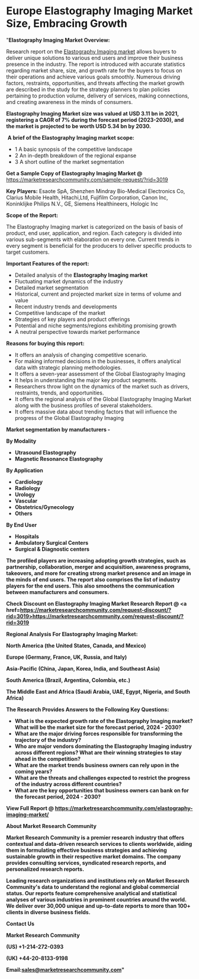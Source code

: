 # Europe Elastography Imaging Market Size, Embracing Growth
"<strong>Elastography Imaging Market Overview:</strong>

Research report on the <a href=https://marketresearchcommunity.com/elastography-imaging-market/>Elastography Imaging market</a> allows buyers to deliver unique solutions to various end users and improve their business presence in the industry. The report is introduced with accurate statistics regarding market share, size, and growth rate for the buyers to focus on their operations and achieve various goals smoothly. Numerous driving factors, restraints, opportunities, and threats affecting the market growth are described in the study for the strategy planners to plan policies pertaining to production volume, delivery of services, making connections, and creating awareness in the minds of consumers.

<strong>Elastography Imaging Market size was valued at USD 3.11 bn in 2021, registering a CAGR of 7% during the forecast period (2023-2030), and the market is projected to be worth USD 5.34 bn by 2030.</strong>

 <Strong>A brief of the Elastography Imaging market scope:</Strong>
<ul>
 <li>1  A basic synopsis of the competitive landscape</li>
 <li>2  An in-depth breakdown of the regional expanse</li>
 <li>3  A short outline of the market segmentation</li>
</ul>
<strong>Get a Sample Copy of Elastography Imaging Market @ </b></strong><a href=https://marketresearchcommunity.com/sample-request/?rid=3019><u>https://marketresearchcommunity.com/sample-request/?rid=3019</u></a>

<strong>Key Players:</strong> 
Esaote SpA, Shenzhen Mindray Bio-Medical Electronics Co, Clarius Mobile Health, Hitachi,Ltd, Fujifilm Corporation, Canon Inc, Koninklijke Philips N.V., GE, Siemens Healthineers, Hologic Inc

<strong>Scope of the Report:</strong>

The Elastography Imaging market is categorized on the basis of basis of product, end user, application, and region. Each category is divided into various sub-segments with elaboration on every one. Current trends in every segment is beneficial for the producers to deliver specific products to target customers.

<strong><b>Important Features of the report:</b></strong>
<ul>
  <li>Detailed analysis of the <strong><b>Elastography Imaging </b></strong><strong><b>market</b></strong></li>
  <li>Fluctuating market dynamics of the industry</li>
  <li>Detailed market segmentation</li>
  <li>Historical, current and projected market size in terms of volume and value</li>
  <li>Recent industry trends and developments</li>
  <li>Competitive landscape of the market</li>
  <li>Strategies of key players and product offerings</li>
  <li>Potential and niche segments/regions exhibiting promising growth</li>
  <li>A neutral perspective towards market performance</li>
</ul>
<strong><b>Reasons for buying this report:</b></strong>
<ul>
  <li>It offers an analysis of changing competitive scenario.</li>
  <li>For making informed decisions in the businesses, it offers analytical data with strategic planning methodologies.</li>
  <li>It offers a seven-year assessment of the Global Elastography Imaging</li>
  <li>It helps in understanding the major key product segments.</li>
  <li>Researchers throw light on the dynamics of the market such as drivers, restraints, trends, and opportunities.</li>
  <li>It offers the regional analysis of the Global Elastography Imaging Market along with the business profiles of several stakeholders.</li>
  <li>It offers massive data about trending factors that will influence the progress of the Global Elastography Imaging</li>
</ul>

<strong>Market segmentation by manufacturers -</strong>


<strong><strong>By Modality</strong></h4>
<ul>
 	<li>Utrasound Elastography</li>
 	<li>Magnetic Resonance Elastography</li>
</ul>
<strong><strong>By Application</strong></h4>
<ul>
 	<li>Cardiology</li>
 	<li>Radiology</li>
 	<li>Urology</li>
 	<li>Vascular</li>
 	<li>Obstetrics/Gynecology</li>
 	<li>Others</li>
</ul>
<strong><strong>By End User</strong></h4>
<ul>
 	<li>Hospitals</li>
 	<li>Ambulatory Surgical Centers</li>
 	<li>Surgical &amp; Diagnostic centers</li>
</ul>

The profiled players are increasing adopting growth strategies, such as partnership, collaboration, merger and acquisition, awareness programs, takeovers, and more for creating strong market presence and an image in the minds of end users. The report also comprises the list of industry players for the end users. This also smoothens the communication between manufacturers and consumers.

<strong><b>Check Discount on Elastography Imaging Market Research Report @ </b></strong><a href=https://marketresearchcommunity.com/request-discount/?rid=3019><u>https://marketresearchcommunity.com/request-discount/?rid=3019</u></a>

<strong>Regional Analysis For Elastography Imaging Market:</strong>

<strong>North America</strong> (the United States, Canada, and Mexico)

<strong>Europe</strong> (Germany, France, UK, Russia, and Italy)

<strong>Asia-Pacific</strong> (China, Japan, Korea, India, and Southeast Asia)

<strong>South America</strong> (Brazil, Argentina, Colombia, etc.)

<strong>The Middle East and Africa</strong> (Saudi Arabia, UAE, Egypt, Nigeria, and South Africa)

<strong>The Research Provides Answers to the Following Key Questions:</strong>
<ul>
 	<li>What is the expected growth rate of the Elastography Imaging market? What will be the market size for the forecast period, 2024 - 2030?</li>
 	<li>What are the major driving forces responsible for transforming the trajectory of the industry?</li>
 	<li>Who are major vendors dominating the Elastography Imaging industry across different regions? What are their winning strategies to stay ahead in the competition?</li>
 	<li>What are the market trends business owners can rely upon in the coming years?</li>
 	<li>What are the threats and challenges expected to restrict the progress of the industry across different countries?</li>
 	<li>What are the key opportunities that business owners can bank on for the forecast period, 2024 - 2030?</li>
</ul>

<strong>View Full Report @</strong> <a href=https://marketresearchcommunity.com/elastography-imaging-market/>https://marketresearchcommunity.com/elastography-imaging-market/</a>

<strong>About Market Research Community</strong>

Market Research Community is a premier research industry that offers contextual and data-driven research services to clients worldwide, aiding them in formulating effective business strategies and achieving sustainable growth in their respective market domains. The company provides consulting services, syndicated research reports, and personalized research reports.

Leading research organizations and institutions rely on Market Research Community's data to understand the regional and global commercial status. Our reports feature comprehensive analytical and statistical analyses of various industries in prominent countries around the world. We deliver over 30,000 unique and up-to-date reports to more than 100+ clients in diverse business fields.

<strong>Contact Us</strong>

<strong>Market Research Community</strong>

(US) +1-214-272-0393

(UK) +44-20-8133-9198

<strong>Email:</strong>sales@marketresearchcommunity.com"
